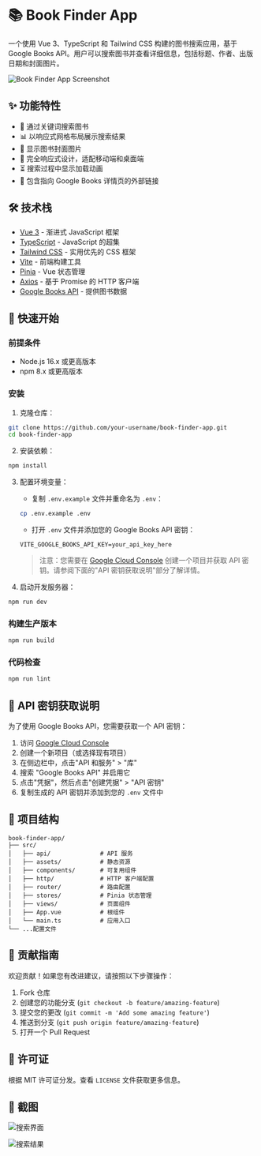 # 📚 Book Finder App

一个使用 Vue 3、TypeScript 和 Tailwind CSS 构建的图书搜索应用，基于 Google Books API。用户可以搜索图书并查看详细信息，包括标题、作者、出版日期和封面图片。

![Book Finder App Screenshot]()

## ✨ 功能特性

- 📝 通过关键词搜索图书
- 📊 以响应式网格布局展示搜索结果
- 🌄 显示图书封面图片
- 📱 完全响应式设计，适配移动端和桌面端
- ⏳ 搜索过程中显示加载动画
- 🔗 包含指向 Google Books 详情页的外部链接

## 🛠️ 技术栈

- [Vue 3](https://vuejs.org/) - 渐进式 JavaScript 框架
- [TypeScript](https://www.typescriptlang.org/) - JavaScript 的超集
- [Tailwind CSS](https://tailwindcss.com/) - 实用优先的 CSS 框架
- [Vite](https://vitejs.dev/) - 前端构建工具
- [Pinia](https://pinia.vuejs.org/) - Vue 状态管理
- [Axios](https://axios-http.com/) - 基于 Promise 的 HTTP 客户端
- [Google Books API](https://developers.google.com/books) - 提供图书数据

## 🚀 快速开始

### 前提条件

- Node.js 16.x 或更高版本
- npm 8.x 或更高版本

### 安装

1. 克隆仓库：

```sh
git clone https://github.com/your-username/book-finder-app.git
cd book-finder-app
```

2. 安装依赖：

```sh
npm install
```

3. 配置环境变量：

   - 复制 `.env.example` 文件并重命名为 `.env`：
   ```sh
   cp .env.example .env
   ```
   
   - 打开 `.env` 文件并添加您的 Google Books API 密钥：
   ```
   VITE_GOOGLE_BOOKS_API_KEY=your_api_key_here
   ```
   
   > 注意：您需要在 [Google Cloud Console](https://console.cloud.google.com/) 创建一个项目并获取 API 密钥。请参阅下面的"API 密钥获取说明"部分了解详情。

4. 启动开发服务器：

```sh
npm run dev
```

### 构建生产版本

```sh
npm run build
```

### 代码检查

```sh
npm run lint
```

## 🔑 API 密钥获取说明

为了使用 Google Books API，您需要获取一个 API 密钥：

1. 访问 [Google Cloud Console](https://console.cloud.google.com/)
2. 创建一个新项目（或选择现有项目）
3. 在侧边栏中，点击"API 和服务" > "库"
4. 搜索 "Google Books API" 并启用它
5. 点击"凭据"，然后点击"创建凭据" > "API 密钥"
6. 复制生成的 API 密钥并添加到您的 `.env` 文件中


## 📝 项目结构

```
book-finder-app/
├── src/
│   ├── api/              # API 服务
│   ├── assets/           # 静态资源
│   ├── components/       # 可复用组件
│   ├── http/             # HTTP 客户端配置
│   ├── router/           # 路由配置
│   ├── stores/           # Pinia 状态管理
│   ├── views/            # 页面组件
│   ├── App.vue           # 根组件
│   └── main.ts           # 应用入口
└── ...配置文件
```

## 🤝 贡献指南

欢迎贡献！如果您有改进建议，请按照以下步骤操作：

1. Fork 仓库
2. 创建您的功能分支 (`git checkout -b feature/amazing-feature`)
3. 提交您的更改 (`git commit -m 'Add some amazing feature'`)
4. 推送到分支 (`git push origin feature/amazing-feature`)
5. 打开一个 Pull Request

## 📄 许可证

根据 MIT 许可证分发。查看 `LICENSE` 文件获取更多信息。

## 📸 截图

![搜索界面](https://images-xxueyu.oss-cn-shanghai.aliyuncs.com/image-20250422131333247.png)

![搜索结果](https://images-xxueyu.oss-cn-shanghai.aliyuncs.com/image-20250422131359401.png)
